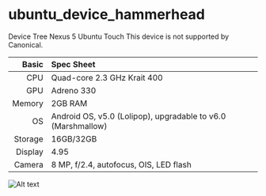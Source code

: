 # ubuntu_device_hammerhead
Device Tree Nexus 5 Ubuntu Touch
This device is not supported by Canonical.




Basic   | Spec Sheet
-------:|:-------------------------
CPU     | Quad-core 2.3 GHz Krait 400
GPU     | Adreno 330
Memory  | 2GB RAM
OS      | Android OS, v5.0 (Lolipop), upgradable to v6.0 (Marshmallow)
Storage | 16GB/32GB
Display | 4.95
Camera  | 8 MP, f/2.4, autofocus, OIS, LED flash

![Alt text](https://upload.wikimedia.org/wikipedia/commons/0/07/Nexus-5-Ubuntu-Touch-small.png?raw=true)
